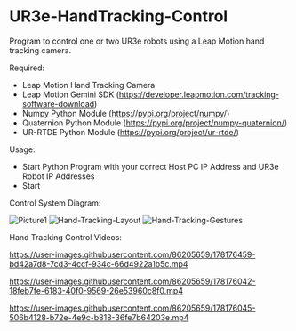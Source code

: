 # UR3e-HandTracking-Control
Program to control one or two UR3e robots using a Leap Motion hand tracking camera.

Required:
- Leap Motion Hand Tracking Camera
- Leap Motion Gemini SDK (https://developer.leapmotion.com/tracking-software-download)
- Numpy Python Module (https://pypi.org/project/numpy/)
- Quaternion Python Module (https://pypi.org/project/numpy-quaternion/)
- UR-RTDE Python Module (https://pypi.org/project/ur-rtde/)

Usage:
- Start Python Program with your correct Host PC IP Address and UR3e Robot IP Addresses
- Start 


Control System Diagram:

![Picture1](https://user-images.githubusercontent.com/86205659/178172862-f0dedfad-577e-4dbe-865a-4c49118a7408.png)
![Hand-Tracking-Layout](https://user-images.githubusercontent.com/86205659/178177196-c4f625a5-b8a3-4b78-a220-e01895038b16.PNG)
![Hand-Tracking-Gestures](https://user-images.githubusercontent.com/86205659/178177017-4134fdf8-2806-4964-8a4a-a6c762687cdf.PNG)

Hand Tracking Control Videos:

https://user-images.githubusercontent.com/86205659/178176459-bd42a7d8-7cd3-4ccf-934c-66d4922a1b5c.mp4

https://user-images.githubusercontent.com/86205659/178176042-18feb7fe-6183-40f0-9569-26e53960c8f0.mp4

https://user-images.githubusercontent.com/86205659/178176045-506b4128-b72e-4e9c-b818-36fe7b64203e.mp4

